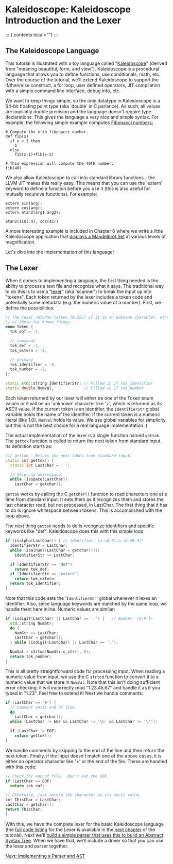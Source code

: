 # Kaleidoscope: Kaleidoscope Introduction and the Lexer

::: {.contents local=""}
:::

## The Kaleidoscope Language

This tutorial is illustrated with a toy language called
\"[Kaleidoscope](http://en.wikipedia.org/wiki/Kaleidoscope)\" (derived
from \"meaning beautiful, form, and view\"). Kaleidoscope is a
procedural language that allows you to define functions, use
conditionals, math, etc. Over the course of the tutorial, we\'ll extend
Kaleidoscope to support the if/then/else construct, a for loop, user
defined operators, JIT compilation with a simple command line interface,
debug info, etc.

We want to keep things simple, so the only datatype in Kaleidoscope is a
64-bit floating point type (aka \'double\' in C parlance). As such, all
values are implicitly double precision and the language doesn\'t require
type declarations. This gives the language a very nice and simple
syntax. For example, the following simple example computes [Fibonacci
numbers:](http://en.wikipedia.org/wiki/Fibonacci_number)

    # Compute the x'th fibonacci number.
    def fib(x)
      if x < 3 then
        1
      else
        fib(x-1)+fib(x-2)

    # This expression will compute the 40th number.
    fib(40)

We also allow Kaleidoscope to call into standard library functions - the
LLVM JIT makes this really easy. This means that you can use the
\'extern\' keyword to define a function before you use it (this is also
useful for mutually recursive functions). For example:

    extern sin(arg);
    extern cos(arg);
    extern atan2(arg1 arg2);

    atan2(sin(.4), cos(42))

A more interesting example is included in Chapter 6 where we write a
little Kaleidoscope application that [displays a Mandelbrot
Set](LangImpl06.html#kicking-the-tires) at various levels of
magnification.

Let\'s dive into the implementation of this language!

## The Lexer

When it comes to implementing a language, the first thing needed is the
ability to process a text file and recognize what it says. The
traditional way to do this is to use a
\"[lexer](http://en.wikipedia.org/wiki/Lexical_analysis)\" (aka
\'scanner\') to break the input up into \"tokens\". Each token returned
by the lexer includes a token code and potentially some metadata (e.g.
the numeric value of a number). First, we define the possibilities:

``` c++
// The lexer returns tokens [0-255] if it is an unknown character, otherwise one
// of these for known things.
enum Token {
  tok_eof = -1,

  // commands
  tok_def = -2,
  tok_extern = -3,

  // primary
  tok_identifier = -4,
  tok_number = -5,
};

static std::string IdentifierStr; // Filled in if tok_identifier
static double NumVal;             // Filled in if tok_number
```

Each token returned by our lexer will either be one of the Token enum
values or it will be an \'unknown\' character like \'+\', which is
returned as its ASCII value. If the current token is an identifier, the
`IdentifierStr` global variable holds the name of the identifier. If the
current token is a numeric literal (like 1.0), `NumVal` holds its value.
We use global variables for simplicity, but this is not the best choice
for a real language implementation :).

The actual implementation of the lexer is a single function named
`gettok`. The `gettok` function is called to return the next token from
standard input. Its definition starts as:

``` c++
/// gettok - Return the next token from standard input.
static int gettok() {
  static int LastChar = ' ';

  // Skip any whitespace.
  while (isspace(LastChar))
    LastChar = getchar();
```

`gettok` works by calling the C `getchar()` function to read characters
one at a time from standard input. It eats them as it recognizes them
and stores the last character read, but not processed, in LastChar. The
first thing that it has to do is ignore whitespace between tokens. This
is accomplished with the loop above.

The next thing `gettok` needs to do is recognize identifiers and
specific keywords like \"def\". Kaleidoscope does this with this simple
loop:

``` c++
if (isalpha(LastChar)) { // identifier: [a-zA-Z][a-zA-Z0-9]*
  IdentifierStr = LastChar;
  while (isalnum((LastChar = getchar())))
    IdentifierStr += LastChar;

  if (IdentifierStr == "def")
    return tok_def;
  if (IdentifierStr == "extern")
    return tok_extern;
  return tok_identifier;
}
```

Note that this code sets the \'`IdentifierStr`\' global whenever it
lexes an identifier. Also, since language keywords are matched by the
same loop, we handle them here inline. Numeric values are similar:

``` c++
if (isdigit(LastChar) || LastChar == '.') {   // Number: [0-9.]+
  std::string NumStr;
  do {
    NumStr += LastChar;
    LastChar = getchar();
  } while (isdigit(LastChar) || LastChar == '.');

  NumVal = strtod(NumStr.c_str(), 0);
  return tok_number;
}
```

This is all pretty straightforward code for processing input. When
reading a numeric value from input, we use the C `strtod` function to
convert it to a numeric value that we store in `NumVal`. Note that this
isn\'t doing sufficient error checking: it will incorrectly read
\"1.23.45.67\" and handle it as if you typed in \"1.23\". Feel free to
extend it! Next we handle comments:

``` c++
if (LastChar == '#') {
  // Comment until end of line.
  do
    LastChar = getchar();
  while (LastChar != EOF && LastChar != '\n' && LastChar != '\r');

  if (LastChar != EOF)
    return gettok();
}
```

We handle comments by skipping to the end of the line and then return
the next token. Finally, if the input doesn\'t match one of the above
cases, it is either an operator character like \'+\' or the end of the
file. These are handled with this code:

``` c++
// Check for end of file.  Don't eat the EOF.
if (LastChar == EOF)
  return tok_eof;

// Otherwise, just return the character as its ascii value.
int ThisChar = LastChar;
LastChar = getchar();
return ThisChar;
}
```

With this, we have the complete lexer for the basic Kaleidoscope
language (the [full code listing](LangImpl02.html#full-code-listing) for
the Lexer is available in the [next chapter](LangImpl02.html) of the
tutorial). Next we\'ll [build a simple parser that uses this to build an
Abstract Syntax Tree](LangImpl02.html). When we have that, we\'ll
include a driver so that you can use the lexer and parser together.

[Next: Implementing a Parser and AST](LangImpl02.html)
